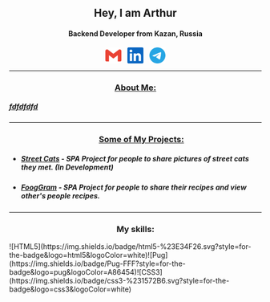 <h2 align="center">Hey, I am Arthur</h2>
<h4 align="center">Backend Developer from Kazan, Russia</h4>
<p align="center"><a href="alty.official.prim@gmail.com" target="blank"><img align="center" src="https://raw.githubusercontent.com/AltyOfficial/AltyOfficial/338fa7241e2cb71832a2abcc305f95c016a1fa17/icons/gmail.svg" alt="gmail" height="32" width="32" /></a>&nbsp;&nbsp;&nbsp;<a href="" target="blank"><img align="center" src="https://raw.githubusercontent.com/AltyOfficial/AltyOfficial/338fa7241e2cb71832a2abcc305f95c016a1fa17/icons/linkedin.svg" alt="linkedin" height="32" width="32" /></a>&nbsp;&nbsp;&nbsp;<a href="https://t.me/AltyOfficial" target="blank"><img align="center" src="https://raw.githubusercontent.com/AltyOfficial/AltyOfficial/fbcbbf47699637665fb2b1c3776b6744a9f9b302/icons/tg.svg" alt="telegram" height="32" width="32" /></p>

___
 <h3 align="center">About Me:</h3>
<h5>fdfdfdfd</h5>

___
<ul><h3 align="center">Some of My Projects:</h3>
<li><h5><a href="">Street Cats</a> - SPA Project for people to share pictures of street cats they met. (In Development)</h5></li><li><h5><a href="">FoogGram</a> - SPA Project for people to share their recipes and view other's people recipes.</h5></li>
</ul>

___
<h3 align="center">My skills:</h3> 
![HTML5](https://img.shields.io/badge/html5-%23E34F26.svg?style=for-the-badge&logo=html5&logoColor=white)![Pug](https://img.shields.io/badge/Pug-FFF?style=for-the-badge&logo=pug&logoColor=A86454)![CSS3](https://img.shields.io/badge/css3-%231572B6.svg?style=for-the-badge&logo=css3&logoColor=white)